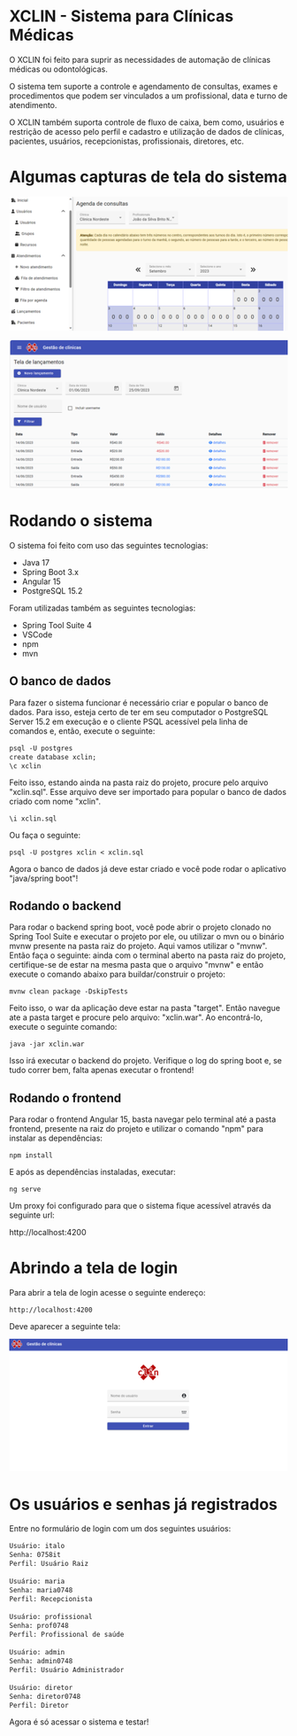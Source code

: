 # XCLIN - Sistema para Clínicas Médicas

O XCLIN foi feito para suprir as necessidades de automação de clínicas médicas ou odontológicas. 

O sistema tem suporte a controle e agendamento de consultas, exames e procedimentos que podem ser vinculados a um profissional, data e turno de atendimento. 

O XCLIN também suporta controle de fluxo de caixa, bem como, usuários e restrição de acesso pelo perfil e cadastro e utilização de dados de clínicas, pacientes, usuários, recepcionistas, profissionais, diretores, etc.

# Algumas capturas de tela do sistema

![Agendamento de consultas](doc/img/agenda-consultas.png)

![Tela de lançamentos](doc/img/lancamentos.png)

# Rodando o sistema

O sistema foi feito com uso das seguintes tecnologias:

* Java 17
* Spring Boot 3.x
* Angular 15
* PostgreSQL 15.2

Foram utilizadas também as seguintes tecnologias:

* Spring Tool Suite 4
* VSCode
* npm
* mvn

## O banco de dados

Para fazer o sistema funcionar é necessário criar e popular o banco de dados. Para isso, esteja certo de ter em seu computador o PostgreSQL Server 15.2 em execução e o cliente PSQL acessível pela linha de comandos e, então, execute o seguinte:

```
psql -U postgres
create database xclin;
\c xclin	
  ```

Feito isso, estando ainda na pasta raiz do projeto, procure pelo arquivo "xclin.sql". Esse arquivo deve ser importado para popular o banco de dados criado com nome "xclin".

```
\i xclin.sql
```

Ou faça o seguinte:

```
psql -U postgres xclin < xclin.sql
```
Agora o banco de dados já deve estar criado e você pode rodar o aplicativo "java/spring boot"!

## Rodando o backend

Para rodar o backend spring boot, você pode abrir o projeto clonado no Spring Tool Suite e executar o projeto por ele, ou utilizar o mvn ou o binário mvnw presente na pasta raiz do 
projeto. Aqui vamos utilizar o "mvnw". Então faça o seguinte: ainda com o terminal aberto na pasta raiz do projeto, certifique-se de estar na mesma pasta que o arquivo "mvnw" e então execute o comando abaixo para buildar/construir o projeto:

```
mvnw clean package -DskipTests
```

Feito isso, o war da aplicação deve estar na pasta "target". Então navegue ate a pasta target e procure pelo arquivo: "xclin.war". Ao encontrá-lo, execute o seguinte comando:

```
java -jar xclin.war
```
Isso irá executar o backend do projeto. Verifique o log do spring boot e, se tudo correr bem, falta apenas executar o frontend!

## Rodando o frontend

Para rodar o frontend Angular 15, basta navegar pelo terminal até a pasta frontend, presente na raiz do projeto e utilizar o comando "npm" para instalar as dependências:

```
npm install
```

E após as dependências instaladas, executar:

```
ng serve
```

Um proxy foi configurado para que o sistema fique acessível através da seguinte url:

http://localhost:4200

# Abrindo a tela de login

Para abrir a tela de login acesse o seguinte endereço:

```
http://localhost:4200
```

Deve aparecer a seguinte tela:

![Tela de Login](doc/img/login.png)

# Os usuários e senhas já registrados

Entre no formulário de login com um dos seguintes usuários:

```
Usuário: italo
Senha: 0758it
Perfil: Usuário Raiz

Usuário: maria
Senha: maria0748
Perfil: Recepcionista

Usuário: profissional
Senha: prof0748
Perfil: Profissional de saúde

Usuário: admin
Senha: admin0748
Perfil: Usuário Administrador

Usuário: diretor
Senha: diretor0748
Perfil: Diretor
```

Agora é só acessar o sistema e testar!
